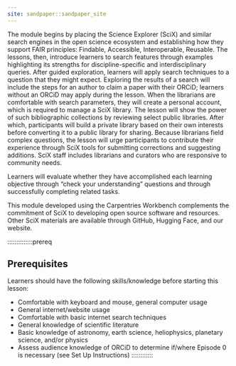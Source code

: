 ```yaml
---
site: sandpaper::sandpaper_site
---
```


The module begins by placing the Science Explorer (SciX) and similar search engines in the open science ecosystem and establishing how they support FAIR principles: Findable, Accessible, Interoperable, Reusable. The lessons, then, introduce learners to search features through examples highlighting its strengths for discipline-specific and interdisciplinary queries. After guided exploration, learners will apply search techniques to a question that they might expect. Exploring the results of a search will include the steps for an author to claim a paper with their ORCiD; learners without an ORCiD may apply during the lesson. When the librarians are comfortable with search parameters, they will create a personal account, which is required to manage a SciX library. The lesson will show the power of such bibliographic collections by reviewing select public libraries. After which, participants will build a private library based on their own interests before converting it to a public library for sharing. Because librarians field complex questions, the lesson will urge participants to contribute their experience through SciX tools for submitting corrections and suggesting additions. SciX staff includes librarians and curators who are responsive to community needs.  

Learners will evaluate whether they have accomplished each learning objective through “check your understanding” questions and through successfully completing related tasks. 

This module developed using the Carpentries Workbench complements the commitment of SciX to developing open source software and resources. Other SciX materials are available through GitHub, Hugging Face, and our website. 

::::::::::::::prereq 

## Prerequisites

Learners should have the following skills/knowledge before starting this lesson:

- Comfortable with keyboard and mouse, general computer usage
- General internet/website usage
- Comfortable with basic internet search techniques
- General knowledge of scientific literature
- Basic knowledge of astronomy, earth science, heliophysics, planetary science, and/or physics
- Assess audience knowledge of ORCiD to determine if/where Episode 0 is necessary (see Set Up Instructions)
::::::::::::
